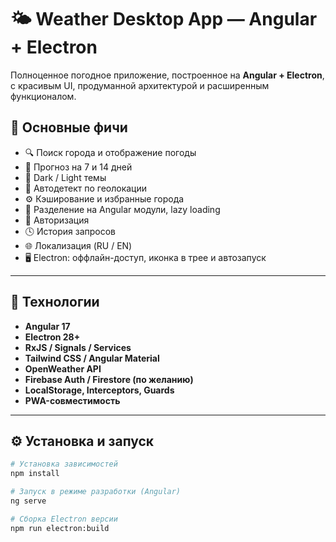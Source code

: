 # 🌤️ Weather Desktop App — Angular + Electron

Полноценное погодное приложение, построенное на **Angular + Electron**, с красивым UI, продуманной архитектурой и расширенным функционалом.

## 🚀 Основные фичи

- 🔍 Поиск города и отображение погоды
- 📆 Прогноз на 7 и 14 дней
- 🌙 Dark / Light темы
- 📍 Автодетект по геолокации
- ⚙️ Кэширование и избранные города
- 🧠 Разделение на Angular модули, lazy loading
- 🔐 Авторизация
- 🕓 История запросов
- 🌐 Локализация (RU / EN)
- 🖥️ Electron: оффлайн-доступ, иконка в трее и автозапуск

---

## 🧱 Технологии

- **Angular 17**
- **Electron 28+**
- **RxJS / Signals / Services**
- **Tailwind CSS / Angular Material**
- **OpenWeather API**
- **Firebase Auth / Firestore (по желанию)**
- **LocalStorage, Interceptors, Guards**
- **PWA-совместимость**

---

## ⚙️ Установка и запуск

```bash
# Установка зависимостей
npm install

# Запуск в режиме разработки (Angular)
ng serve

# Сборка Electron версии
npm run electron:build
